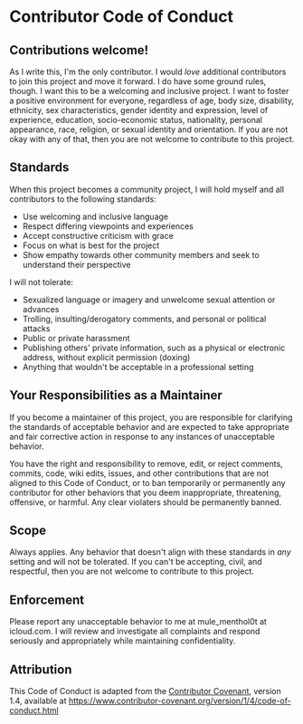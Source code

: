 # Contributor Code of Conduct

## Contributions welcome!

As I write this, I'm the only contributor. I would *love* additional contributors to join this project and move it forward. I do have some ground rules, though. I want this to be a welcoming and inclusive project. I want to foster a positive environment for everyone, regardless of age, body size, disability, ethnicity, sex characteristics, gender identity and expression, level of experience, education, socio-economic status, nationality, personal appearance, race, religion, or sexual identity and orientation. If you are not okay with any of that, then you are not welcome to contribute to this project.

## Standards

When this project becomes a community project, I will hold myself and all contributors to the following standards:

* Use welcoming and inclusive language
* Respect differing viewpoints and experiences
* Accept constructive criticism with grace
* Focus on what is best for the project
* Show empathy towards other community members and seek to understand their perspective

I will not tolerate:

* Sexualized language or imagery and unwelcome sexual attention or advances
* Trolling, insulting/derogatory comments, and personal or political attacks
* Public or private harassment
* Publishing others' private information, such as a physical or electronic address, without explicit permission (doxing)
* Anything that wouldn't be acceptable in a professional setting

## Your Responsibilities as a Maintainer

If you become a maintainer of this project, you are responsible for clarifying the standards of acceptable behavior and are expected to take appropriate and fair corrective action in response to any instances of unacceptable behavior.

You have the right and responsibility to remove, edit, or reject comments, commits, code, wiki edits, issues, and other contributions that are not aligned to this Code of Conduct, or to ban temporarily or permanently any contributor for other behaviors that you deem inappropriate, threatening, offensive, or harmful. Any clear violaters should be permanently banned.

## Scope

Always applies. Any behavior that doesn't align with these standards in *any* setting and will not be tolerated. If you can't be accepting, civil, and respectful, then you are not welcome to contribute to this project.


## Enforcement

Please report any unacceptable behavior to me at mule_menthol0t at icloud.com. I will review and investigate all complaints and respond seriously and appropriately while maintaining confidentiality.

## Attribution

This Code of Conduct is adapted from the [Contributor Covenant](https://www.contributor-covenant.org), version 1.4, available at <https://www.contributor-covenant.org/version/1/4/code-of-conduct.html>
